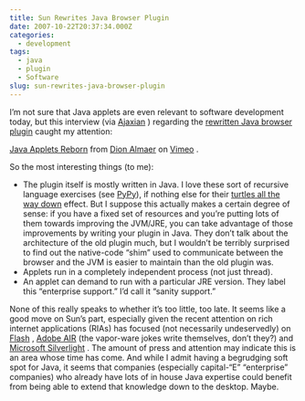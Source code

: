 ```yaml
---
title: Sun Rewrites Java Browser Plugin
date: 2007-10-22T20:37:34.000Z
categories:
  - development
tags:
  - java
  - plugin
  - Software
slug: sun-rewrites-java-browser-plugin
---
```

I’m not sure that Java applets are even relevant to software development today, but this interview (via [Ajaxian][1] ) regarding the [rewritten Java browser plugin][2]  caught my attention:

[Java Applets Reborn][3]  from [Dion Almaer][4]  on [Vimeo][5] .

So the most interesting things (to me):

<ul class="simple">
  <li>
    The plugin itself is mostly written in Java. I love these sort of recursive language exercises (see <a class="reference external" href="http://en.wikipedia.org/wiki/PyPy">PyPy</a>), if nothing else for their <a class="reference external" href="http://en.wikipedia.org/wiki/Turtles_all_the_way_down">turtles all the way down</a> effect. But I suppose this actually makes a certain degree of sense: if you have a fixed set of resources and you’re putting lots of them towards improving the JVM/JRE, you can take advantage of those improvements by writing your plugin in Java. They don’t talk about the architecture of the old plugin much, but I wouldn’t be terribly surprised to find out the native-code “shim” used to communicate between the browser and the JVM is easier to maintain than the old plugin was.
  </li>
  <li>
    Applets run in a completely independent process (not just thread).
  </li>
  <li>
    An applet can demand to run with a particular JRE version. They label this “enterprise support.” I’d call it “sanity support.”
  </li>
</ul>

None of this really speaks to whether it’s too little, too late. It seems like a good move on Sun’s part, especially given the recent attention on rich internet applications (RIAs) has focused (not necessarily undeservedly) on [Flash][6] , [Adobe AIR][7]  (the vapor-ware jokes write themselves, don’t they?) and [Microsoft Silverlight][8] . The amount of press and attention may indicate this is an area whose time has come. And while I admit having a begrudging soft spot for Java, it seems that companies (especially capital-“E” “enterprise” companies) who already have lots of in house Java expertise could benefit from being able to extend that knowledge down to the desktop. Maybe.



 [1]: http://ajaxian.com/archives/ken-russell-on-the-new-java-plugin
 [2]: http://ajaxian.com/archives/sun-has-rewritten-the-browser-java-plugin
 [3]: http://vimeo.com/346751/l:embed_346751
 [4]: http://vimeo.com/user275301/l:embed_346751
 [5]: http://vimeo.com/l:embed_346751
 [6]: http://en.wikipedia.org/wiki/Adobe_Flash
 [7]: http://en.wikipedia.org/wiki/Adobe_AIR
 [8]: http://en.wikipedia.org/wiki/Microsoft_Silverlight
